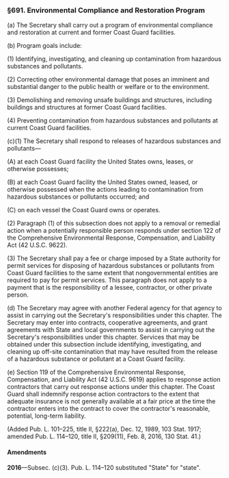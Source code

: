 ### §691. Environmental Compliance and Restoration Program ###

(a) The Secretary shall carry out a program of environmental compliance and restoration at current and former Coast Guard facilities.

(b) Program goals include:

(1) Identifying, investigating, and cleaning up contamination from hazardous substances and pollutants.

(2) Correcting other environmental damage that poses an imminent and substantial danger to the public health or welfare or to the environment.

(3) Demolishing and removing unsafe buildings and structures, including buildings and structures at former Coast Guard facilities.

(4) Preventing contamination from hazardous substances and pollutants at current Coast Guard facilities.

(c)(1) The Secretary shall respond to releases of hazardous substances and pollutants—

(A) at each Coast Guard facility the United States owns, leases, or otherwise possesses;

(B) at each Coast Guard facility the United States owned, leased, or otherwise possessed when the actions leading to contamination from hazardous substances or pollutants occurred; and

(C) on each vessel the Coast Guard owns or operates.

(2) Paragraph (1) of this subsection does not apply to a removal or remedial action when a potentially responsible person responds under section 122 of the Comprehensive Environmental Response, Compensation, and Liability Act (42 U.S.C. 9622).

(3) The Secretary shall pay a fee or charge imposed by a State authority for permit services for disposing of hazardous substances or pollutants from Coast Guard facilities to the same extent that nongovernmental entities are required to pay for permit services. This paragraph does not apply to a payment that is the responsibility of a lessee, contractor, or other private person.

(d) The Secretary may agree with another Federal agency for that agency to assist in carrying out the Secretary's responsibilities under this chapter. The Secretary may enter into contracts, cooperative agreements, and grant agreements with State and local governments to assist in carrying out the Secretary's responsibilities under this chapter. Services that may be obtained under this subsection include identifying, investigating, and cleaning up off-site contamination that may have resulted from the release of a hazardous substance or pollutant at a Coast Guard facility.

(e) Section 119 of the Comprehensive Environmental Response, Compensation, and Liability Act (42 U.S.C. 9619) applies to response action contractors that carry out response actions under this chapter. The Coast Guard shall indemnify response action contractors to the extent that adequate insurance is not generally available at a fair price at the time the contractor enters into the contract to cover the contractor's reasonable, potential, long-term liability.

(Added Pub. L. 101–225, title II, §222(a), Dec. 12, 1989, 103 Stat. 1917; amended Pub. L. 114–120, title II, §209(11), Feb. 8, 2016, 130 Stat. 41.)

#### Amendments ####

**2016**—Subsec. (c)(3). Pub. L. 114–120 substituted "State" for "state".